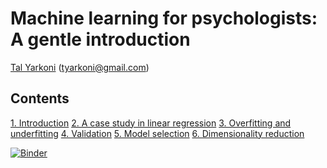 # Machine learning for psychologists: A gentle introduction

[Tal Yarkoni](https://talyarkoni.org) (tyarkoni@gmail.com)

## Contents

[1. Introduction](https://github.com/tyarkoni/ML4PS/blob/master/notebooks/1-Introduction.ipynb)
[2. A case study in linear regression](https://github.com/tyarkoni/ML4PS/blob/master/notebooks/2-A-case-study-in-linear-regression.ipynb)
[3. Overfitting and underfitting](https://github.com/tyarkoni/ML4PS/blob/master/notebooks/3-Overfitting-and-underfitting.ipynb)
[4. Validation](https://github.com/tyarkoni/ML4PS/blob/master/notebooks/4-Validation.ipynb)
[5. Model selection](https://github.com/tyarkoni/ML4PS/blob/master/notebooks/5-Model-selection.ipynb)
[6. Dimensionality reduction](https://github.com/tyarkoni/ML4PS/blob/master/notebooks/6-Dimensionality-reduction.ipynb)

[![Binder](https://mybinder.org/badge_logo.svg)](https://mybinder.org/v2/gh/tyarkoni/ML4PS/master)